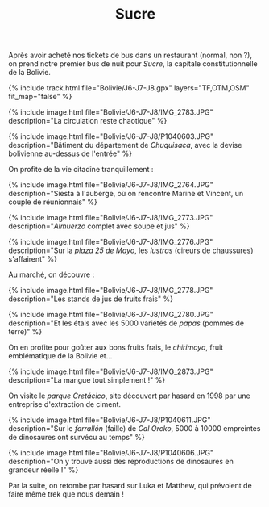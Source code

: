 ﻿---
title: "Sucre"
permalink: /Bolivie/J6-J7-J8/
sidebar:
  nav: "bolivie"
enable_tracks: true
---

Après avoir acheté nos tickets de bus dans un restaurant (normal, non ?), on prend notre premier bus de nuit pour *Sucre*, la capitale constitutionnelle de la Bolivie.

{% include track.html file="Bolivie/J6-J7-J8.gpx" layers="TF,OTM,OSM" fit_map="false" %}

{% include image.html file="Bolivie/J6-J7-J8/IMG_2783.JPG" description="La circulation reste chaotique" %}

{% include image.html file="Bolivie/J6-J7-J8/P1040603.JPG" description="Bâtiment du département de *Chuquisaca*, avec la devise bolivienne au-dessus de l'entrée" %}

On profite de la vie citadine tranquillement :

{% include image.html file="Bolivie/J6-J7-J8/IMG_2764.JPG" description="Siesta à l'auberge, où on rencontre Marine et Vincent, un couple de réunionnais" %}

{% include image.html file="Bolivie/J6-J7-J8/IMG_2773.JPG" description="*Almuerzo* complet avec soupe et jus" %}

{% include image.html file="Bolivie/J6-J7-J8/IMG_2776.JPG" description="Sur la *plaza 25 de Mayo*, les *lustras* (cireurs de chaussures) s'affairent" %}

Au marché, on découvre :

{% include image.html file="Bolivie/J6-J7-J8/IMG_2778.JPG" description="Les stands de jus de fruits frais" %}

{% include image.html file="Bolivie/J6-J7-J8/IMG_2780.JPG" description="Et les étals avec les 5000 variétés de *papas* (pommes de terre)" %}

On en profite pour goûter aux bons fruits frais, le *chirimoya*, fruit emblématique de la Bolivie et...

{% include image.html file="Bolivie/J6-J7-J8/IMG_2873.JPG" description="La mangue tout simplement !" %}

On visite le *parque Cretácico*, site découvert par hasard en 1998 par une entreprise d'extraction de ciment.

{% include image.html file="Bolivie/J6-J7-J8/P1040611.JPG" description="Sur le *farrallón* (faille) de *Cal Orcko*, 5000 à 10000 empreintes de dinosaures ont survécu au temps" %}

{% include image.html file="Bolivie/J6-J7-J8/P1040606.JPG" description="On y trouve aussi des reproductions de dinosaures en grandeur réelle !" %}

Par la suite, on retombe par hasard sur Luka et Matthew, qui prévoient de faire même trek que nous demain !
